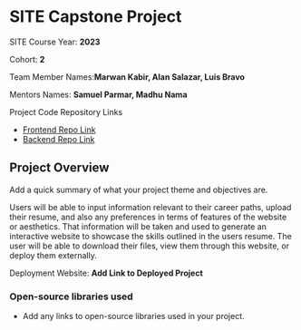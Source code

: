 # SITE Capstone Project

SITE Course Year: **2023**

Cohort: **2**

Team Member Names:**Marwan Kabir, Alan Salazar, Luis Bravo**

Mentors Names: **Samuel Parmar, Madhu Nama**

Project Code Repository Links

* [Frontend Repo Link]()
* [Backend Repo Link]()

## Project Overview

Add a quick summary of what your project theme and objectives are. 

Users will be able to input information relevant to their career paths, upload their resume, and also any preferences in terms of features of the website or aesthetics. That information will be taken and used to generate an interactive website to showcase the skills outlined in the users resume. The user will be able to download their files, view them through this website, or deploy them externally.

Deployment Website: **Add Link to Deployed Project**

### Open-source libraries used

- Add any links to open-source libraries used in your project.
